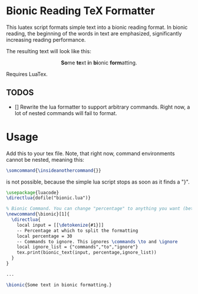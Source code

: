# Bionic Reading TeX Formatter

This luatex script formats simple text into a bionic reading format. In bionic reading, the beginning of the words in text are emphasized, significantly increasing reading performance.

The resulting text will look like this: 

$$\textbf{So}\text{me}~\textbf{te}\text{xt}~\textbf{i}\text{n}~\textbf{bi}\text{onic}~\textbf{form}\text{atting}.$$

Requires LuaTex.

## TODOS

- [] Rewrite the lua formatter to support arbitrary commands. Right now, a lot of nested commands will fail to format.

# Usage

Add this to your tex file. Note, that right now, command environments cannot be nested, meaning this:

```tex
\somcommand{\insideanothercommand{}}
```
is not possible, because the simple lua script stops as soon as it finds a "}".

```tex
\usepackage{luacode}
\directlua{dofile("bionic.lua")}

% Bionic Command. You can change "percentage" to anything you want (between 0 and 100)
\newcommand{\bionic}[1]{
  \directlua{
    local input = [[\detokenize{#1}]]
    -- Percentage at which to split the formatting
    local percentage = 30
    -- Commands to ignore. This ignores \commands \to and \ignore
    local ignore_list = {"commands","to","ignore"}
    tex.print(bionic_text(input, percentage,ignore_list))
  }
}

...

\bionic{Some text in bionic formatting.}
```
